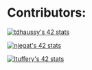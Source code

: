 # Contributors:

[![tdhaussy's 42 stats](https://badge.mediaplus.ma/darkblue/tdhaussy?1337Badge=off&UM6P=off)]()

[![njegat's 42 stats](https://badge.mediaplus.ma/honeytones/njegat?1337Badge=off&UM6P=off)]()

[![ltuffery's 42 stats](https://badge.mediaplus.ma/kettlebells/ltuffery?1337Badge=off&UM6P=off)]()

<!--[![jfarkas's 42 stats](https://badge.mediaplus.ma/black/jfarkas?1337Badge=off&UM6P=off)]()-->
